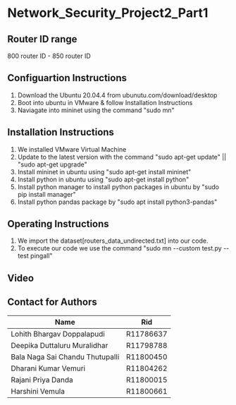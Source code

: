 # Network_Security_Project2_Part1

## Router ID range
800 router ID - 850 router ID

## Configuartion Instructions
1. Download the Ubuntu 20.04.4 from ubunutu.com/download/desktop 
2. Boot into ubuntu in VMware & follow Installation Instructions
3. Naviagate into mininet using the command "sudo mn"


## Installation Instructions
1. We installed VMware Virtual Machine
2. Update to the latest version with the command "sudo apt-get update" || "sudo apt-get upgrade"
3. Install mininet in ubuntu using "sudo apt-get install mininet"
4. Install python in ubuntu using "sudo apt-get install python"
5. Install python manager to install python packages in ubuntu by "sudo pip install manager" 
6. Install python pandas package by "sudo apt install python3-pandas"


## Operating Instructions
1. We import the dataset[routers_data_undirected.txt] into our code.
2. To execute our code we use the command "sudo mn --custom test.py --test pingall"


## Video











## Contact for Authors
| Name | Rid |
| --- | --- |
|Lohith Bhargav Doppalapudi | R11786637 | Section - 003
|Deepika Duttaluru Muralidhar | R11798788 | Section - 002
|Bala Naga Sai Chandu Thutupalli | R11800450 | Section - 003
|Dharani Kumar Vemuri | R11804262 | Section - 003
|Rajani Priya Danda | R11800015 | Section - 003
|Harshini Vemula | R11800661 | Section - 003
